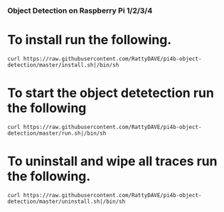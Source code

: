 ### Object Detection on Raspberry Pi 1/2/3/4

# To install run the following.
```
curl https://raw.githubusercontent.com/RattyDAVE/pi4b-object-detection/master/install.sh|/bin/sh
```

# To start the object detetection run the following
```
curl https://raw.githubusercontent.com/RattyDAVE/pi4b-object-detection/master/run.sh|/bin/sh
```

# To uninstall and wipe all traces run the following.
```
curl https://raw.githubusercontent.com/RattyDAVE/pi4b-object-detection/master/uninstall.sh|/bin/sh
```

